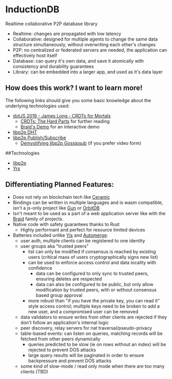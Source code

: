 # InductionDB

Realtime collaborative P2P database library

- Realtime: changes are propagated with low latency
- Collaborative: designed for multiple agents to change the same data structure simultaneously, without overwriting each other's changes
- P2P: no centralized or federated servers are needed, the application can effectively host itself
- Database: can query it's own data, and save it atomically with consistency and durability guarantees
- Library: can be embedded into a larger app, and used as it's data layer

## How does this work? I want to learn more!

The following links should give you some basic knowledge about the underlying technologies used:

- [dotJS 2019 - James Long - CRDTs for Mortals](https://www.youtube.com/watch?v=DEcwa68f-jY&t=0s)
  - [CRDTs: The Hard Parts](https://www.youtube.com/watch?v=x7drE24geUw) for further reading
  - [Braid's Demo](https://braid.org/demo/interact) for an interactive demo
- [libp2p DHT](https://curriculum.pl-launchpad.io/curriculum/libp2p/dht/)
- [libp2p Publish/Subscribe](https://docs.libp2p.io/concepts/pubsub/overview/)
  - [Demystifying libp2p Gossipsub](https://www.youtube.com/watch?v=BUc4xta7Mfk) (if you prefer video form)

##Technologies

- [libp2p](https://libp2p.io/)
- [Yrs](https://github.com/y-crdt/y-crdt/tree/main/yrs)

## Differentiating Planned Features:

- Does not rely on blockchain tech like [Ceramic](https://ceramic.network/)
- Bindings can be written in multiple languages and is wasm compatible, isn't a js-only project like [Gun](https://gun.eco/) or [OrbitDB](https://github.com/orbitdb/orbit-db)
- Isn't meant to be used as a part of a web application server like with the [Braid](https://braid.org/) family of projects.
- Native code with safety guarantees thanks to Rust
  - Highly performant and perfect for resource limited devices
- Batteries included unlike [Yjs](https://yjs.dev/) and [Automerge](https://automerge.org/): 
  - user auth, multiple clients can be registered to one identity
  - user groups aka "trusted peers"
    - list can only be modified if consensus is reached by existing users (critical mass of users cryptographically signs new list)
    - can be used to enforce access control and data locality with confidence
      - data can be configured to only sync to trusted peers, ensuring deletes are respected
      - data can also be configured to be public, but only allow modification by trusted peers, with or without consensus based group approval
    - more robust than "if you have the private key, you can read it" style access control; multiple keys need to be broken to add a new user, and a compromised user can be removed
  - data validators to ensure writes from other clients are rejected if they don't follow an application's internal logic
  - peer discovery, relay servers for nat traversal/pseudo-privacy
  - table-based events: can listen on queries, matching records will be fetched from other peers dynamically
    - queries predicted to be slow (ie on rows without an index) will be rejected to prevent DOS attacks
    - large query results will be paginated in order to ensure backpressure and prevent DOS attacks
  - some kind of slow-mode / read only mode when there are too many clients (TBD)

